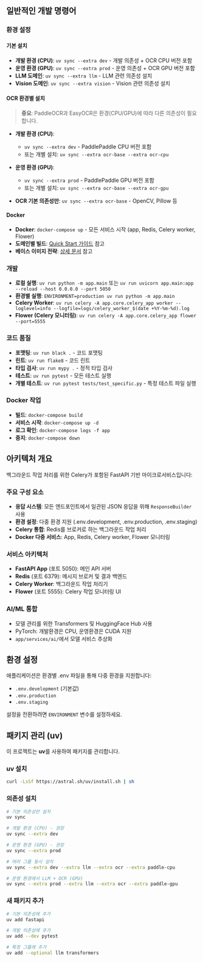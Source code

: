 ## 일반적인 개발 명령어

### 환경 설정

#### 기본 설치

- **개발 환경 (CPU)**: `uv sync --extra dev` - 개발 의존성 + OCR CPU 버전 포함
- **운영 환경 (GPU)**: `uv sync --extra prod` - 운영 의존성 + OCR GPU 버전 포함
- **LLM 도메인**: `uv sync --extra llm` - LLM 관련 의존성 설치
- **Vision 도메인**: `uv sync --extra vision` - Vision 관련 의존성 설치

#### OCR 환경별 설치

> **중요**: PaddleOCR과 EasyOCR은 환경(CPU/GPU)에 따라 다른 의존성이 필요합니다.

- **개발 환경 (CPU)**:
  - `uv sync --extra dev` - PaddlePaddle CPU 버전 포함
  - 또는 개별 설치: `uv sync --extra ocr-base --extra ocr-cpu`

- **운영 환경 (GPU)**:
  - `uv sync --extra prod` - PaddlePaddle GPU 버전 포함
  - 또는 개별 설치: `uv sync --extra ocr-base --extra ocr-gpu`

- **OCR 기본 의존성만**: `uv sync --extra ocr-base` - OpenCV, Pillow 등

#### Docker

- **Docker**: `docker-compose up` - 모든 서비스 시작 (app, Redis, Celery worker, Flower)
- **도메인별 빌드**: [Quick Start 가이드](./docs/QUICK_START.md) 참고
- **베이스 이미지 전략**: [상세 문서](./docs/DOCKER_BASE_IMAGE_STRATEGY.md) 참고

### 개발

- **로컬 실행**: `uv run python -m app.main` 또는 `uv run uvicorn app.main:app --reload --host 0.0.0.0 --port 5050`
- **환경별 실행**: `ENVIRONMENT=production uv run python -m app.main`
- **Celery Worker**: `uv run celery -A app.core.celery_app worker --loglevel=info --logfile=logs/celery_worker_$(date +%Y-%m-%d).log`
- **Flower (Celery 모니터링)**: `uv run celery -A app.core.celery_app flower --port=5555`

### 코드 품질

- **포맷팅**: `uv run black .` - 코드 포맷팅
- **린트**: `uv run flake8` - 코드 린트
- **타입 검사**: `uv run mypy .` - 정적 타입 검사
- **테스트**: `uv run pytest` - 모든 테스트 실행
- **개별 테스트**: `uv run pytest tests/test_specific.py` - 특정 테스트 파일 실행

### Docker 작업

- **빌드**: `docker-compose build`
- **서비스 시작**: `docker-compose up -d`
- **로그 확인**: `docker-compose logs -f app`
- **중지**: `docker-compose down`

## 아키텍처 개요

백그라운드 작업 처리를 위한 Celery가 포함된 FastAPI 기반 마이크로서비스입니다:

### 주요 구성 요소

- **응답 시스템**: 모든 엔드포인트에서 일관된 JSON 응답을 위해 `ResponseBuilder` 사용
- **환경 설정**: 다중 환경 지원 (.env.development, .env.production, .env.staging)
- **Celery 통합**: Redis를 브로커로 하는 백그라운드 작업 처리
- **Docker 다중 서비스**: App, Redis, Celery worker, Flower 모니터링

### 서비스 아키텍처

- **FastAPI App** (포트 5050): 메인 API 서버
- **Redis** (포트 6379): 메시지 브로커 및 결과 백엔드
- **Celery Worker**: 백그라운드 작업 처리기
- **Flower** (포트 5555): Celery 작업 모니터링 UI

### AI/ML 통합

- 모델 관리를 위한 Transformers 및 HuggingFace Hub 사용
- PyTorch: 개발환경은 CPU, 운영환경은 CUDA 지원
- `app/services/ai/`에서 모델 서비스 추상화

## 환경 설정

애플리케이션은 환경별 .env 파일을 통해 다중 환경을 지원합니다:

- `.env.development` (기본값)
- `.env.production`
- `.env.staging`

설정을 전환하려면 `ENVIRONMENT` 변수를 설정하세요.

## 패키지 관리 (uv)

이 프로젝트는 **uv**를 사용하여 패키지를 관리합니다.

### uv 설치

```bash
curl -LsSf https://astral.sh/uv/install.sh | sh
```

### 의존성 설치

```bash
# 기본 의존성만 설치
uv sync

# 개발 환경 (CPU) - 권장
uv sync --extra dev

# 운영 환경 (GPU) - 권장
uv sync --extra prod

# 여러 그룹 동시 설치
uv sync --extra dev --extra llm --extra ocr --extra paddle-cpu

# 운영 환경에서 LLM + OCR (GPU)
uv sync --extra prod --extra llm --extra ocr --extra paddle-gpu
```

### 새 패키지 추가

```bash
# 기본 의존성에 추가
uv add fastapi

# 개발 의존성에 추가
uv add --dev pytest

# 특정 그룹에 추가
uv add --optional llm transformers
```

  <!-- DOCKERFILE=Dockerfile.gpu docker-compose up --build -d app -->